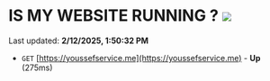 # IS MY WEBSITE RUNNING ? [![](https://img.shields.io/static/v1?label=Sponsor&message=%E2%9D%A4&logo=GitHub&color=%23fe8e86)](https://github.com/sponsors/Youssef-Lehmam)

Last updated: **2/12/2025, 1:50:32 PM**

- `GET` [https://youssefservice.me](https://youssefservice.me) - **Up** (275ms)
